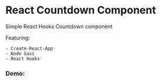 # React Countdown Component

Simple React Hooks Countdown component

Featuring:

    - Create-React-App
    - Node Sass
    - React Hooks

### Demo:
